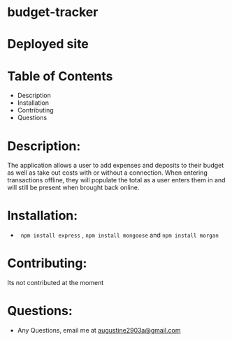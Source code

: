 # budget-tracker

#  Deployed site



# Table of Contents 

* Description
* Installation
* Contributing
* Questions

# Description: 
The application allows a user to add expenses and deposits to their budget as well as take out costs with or without a connection. When entering transactions offline, they will populate the total as a user enters them in and will still be present when brought back online.

# Installation: 

 * ``` npm install express``` , ``` npm install mongoose ``` and ``` npm install morgan ```


# Contributing: 

 Its not contributed at the moment

 # Questions: 
  * Any Questions, email me at augustine2903a@gmail.com
  